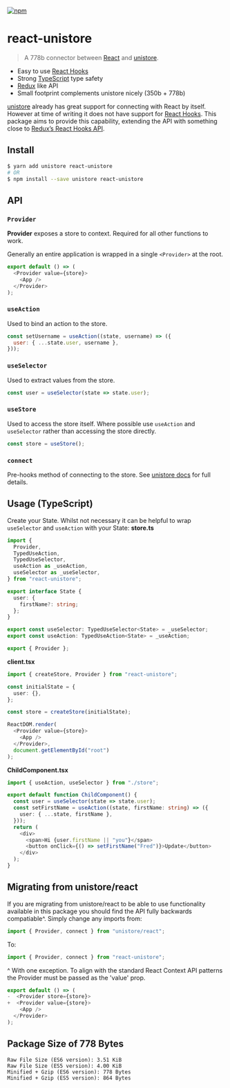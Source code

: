 [![npm](https://img.shields.io/npm/v/react-unistore.svg)](https://www.npmjs.com/package/react-unistore)

# react-unistore

> A 778b connector between [React](https://github.com/facebook/react) and [unistore](https://github.com/developit/unistore).

- Easy to use [React Hooks](https://reactjs.org/docs/hooks-intro.html)
- Strong [TypeScript](https://www.typescriptlang.org/docs/home.html) type safety
- [Redux](https://github.com/reduxjs/react-redux) like API
- Small footprint complements unistore nicely (350b + 778b)

[unistore](https://github.com/developit/unistore) already has great support for connecting with React by itself. However at time of writing it does not have support for [React Hooks](https://reactjs.org/docs/hooks-intro.html). This package aims to provide this capability, extending the API with something close to [Redux’s React Hooks API](https://github.com/reduxjs/react-redux).

## Install

```bash
$ yarn add unistore react-unistore
# OR
$ npm install --save unistore react-unistore
```

## API

### `Provider`

**Provider** exposes a store to context. Required for all other functions to work.

Generally an entire application is wrapped in a single `<Provider>` at the root.

```js
export default () => (
  <Provider value={store}>
    <App />
  </Provider>
);
```

### `useAction`

Used to bind an action to the store.

```js
const setUsername = useAction((state, username) => ({
  user: { ...state.user, username },
}));
```

### `useSelector`

Used to extract values from the store.

```js
const user = useSelector(state => state.user);
```

### `useStore`

Used to access the store itself. Where possible use `useAction` and `useSelector` rather than accessing the store directly.

```js
const store = useStore();
```

### `connect`

Pre-hooks method of connecting to the store. See [unistore docs](https://github.com/developit/unistore#connect) for full details.

## Usage (TypeScript)

Create your State. Whilst not necessary it can be helpful to wrap `useSelector` and `useAction` with your State:
**store.ts**

```ts
import {
  Provider,
  TypedUseAction,
  TypedUseSelector,
  useAction as _useAction,
  useSelector as _useSelector,
} from "react-unistore";

export interface State {
  user: {
    firstName?: string;
  };
}

export const useSelector: TypedUseSelector<State> = _useSelector;
export const useAction: TypedUseAction<State> = _useAction;

export { Provider };
```

**client.tsx**

```ts
import { createStore, Provider } from "react-unistore";

const initialState = {
  user: {},
};

const store = createStore(initialState);

ReactDOM.render(
  <Provider value={store}>
    <App />
  </Provider>,
  document.getElementById("root")
);
```

**ChildComponent.tsx**

```ts
import { useAction, useSelector } from "./store";

export default function ChildComponent() {
  const user = useSelector(state => state.user);
  const setFirstName = useAction((state, firstName: string) => ({
    user: { ...state, firstName },
  }));
  return (
    <div>
      <span>Hi {user.firstName || "you"}</span>
      <button onClick={() => setFirstName("Fred")}>Update</button>
    </div>
  );
}
```

## Migrating from unistore/react

If you are migrating from unistore/react to be able to use functionality available in this package you should find the API fully backwards compatiable^.
Simply change any imports from:

```js
import { Provider, connect } from "unistore/react";
```

To:

```js
import { Provider, connect } from "react-unistore";
```

^ With one exception. To align with the standard React Context API patterns the Provider must be passed as the 'value' prop.

```js
export default () => (
-  <Provider store={store}>
+  <Provider value={store}>
    <App />
  </Provider>
);
```

## Package Size of 778 Bytes

```
Raw File Size (ES6 version): 3.51 KiB
Raw File Size (ES5 version): 4.00 KiB
Minified + Gzip (ES6 version): 778 Bytes
Minified + Gzip (ES5 version): 864 Bytes
```
